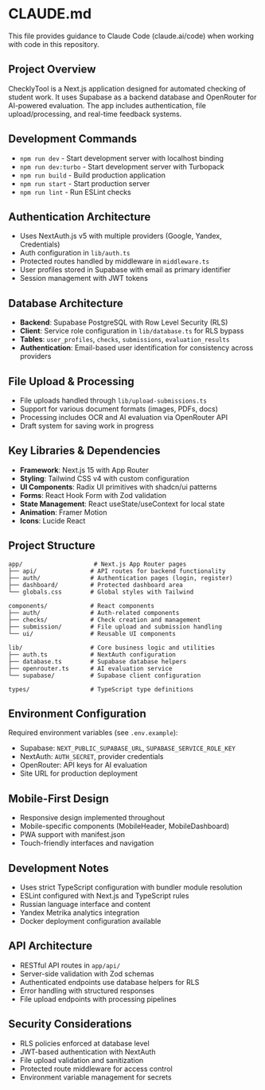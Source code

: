 # CLAUDE.md

This file provides guidance to Claude Code (claude.ai/code) when working with code in this repository.

## Project Overview

ChecklyTool is a Next.js application designed for automated checking of student work. It uses Supabase as a backend database and OpenRouter for AI-powered evaluation. The app includes authentication, file upload/processing, and real-time feedback systems.

## Development Commands

- `npm run dev` - Start development server with localhost binding
- `npm run dev:turbo` - Start development server with Turbopack
- `npm run build` - Build production application
- `npm run start` - Start production server
- `npm run lint` - Run ESLint checks

## Authentication Architecture

- Uses NextAuth.js v5 with multiple providers (Google, Yandex, Credentials)
- Auth configuration in `lib/auth.ts`
- Protected routes handled by middleware in `middleware.ts`
- User profiles stored in Supabase with email as primary identifier
- Session management with JWT tokens

## Database Architecture

- **Backend**: Supabase PostgreSQL with Row Level Security (RLS)
- **Client**: Service role configuration in `lib/database.ts` for RLS bypass
- **Tables**: `user_profiles`, `checks`, `submissions`, `evaluation_results`
- **Authentication**: Email-based user identification for consistency across providers

## File Upload & Processing

- File uploads handled through `lib/upload-submissions.ts`
- Support for various document formats (images, PDFs, docs)
- Processing includes OCR and AI evaluation via OpenRouter API
- Draft system for saving work in progress

## Key Libraries & Dependencies

- **Framework**: Next.js 15 with App Router
- **Styling**: Tailwind CSS v4 with custom configuration
- **UI Components**: Radix UI primitives with shadcn/ui patterns
- **Forms**: React Hook Form with Zod validation
- **State Management**: React useState/useContext for local state
- **Animation**: Framer Motion
- **Icons**: Lucide React

## Project Structure

```
app/                    # Next.js App Router pages
├── api/               # API routes for backend functionality
├── auth/              # Authentication pages (login, register)
├── dashboard/         # Protected dashboard area
└── globals.css        # Global styles with Tailwind

components/            # React components
├── auth/              # Auth-related components
├── checks/            # Check creation and management
├── submission/        # File upload and submission handling
└── ui/                # Reusable UI components

lib/                   # Core business logic and utilities
├── auth.ts            # NextAuth configuration
├── database.ts        # Supabase database helpers
├── openrouter.ts      # AI evaluation service
└── supabase/          # Supabase client configuration

types/                 # TypeScript type definitions
```

## Environment Configuration

Required environment variables (see `.env.example`):
- Supabase: `NEXT_PUBLIC_SUPABASE_URL`, `SUPABASE_SERVICE_ROLE_KEY`
- NextAuth: `AUTH_SECRET`, provider credentials
- OpenRouter: API keys for AI evaluation
- Site URL for production deployment

## Mobile-First Design

- Responsive design implemented throughout
- Mobile-specific components (MobileHeader, MobileDashboard)
- PWA support with manifest.json
- Touch-friendly interfaces and navigation

## Development Notes

- Uses strict TypeScript configuration with bundler module resolution
- ESLint configured with Next.js and TypeScript rules
- Russian language interface and content
- Yandex Metrika analytics integration
- Docker deployment configuration available

## API Architecture

- RESTful API routes in `app/api/`
- Server-side validation with Zod schemas
- Authenticated endpoints use database helpers for RLS
- Error handling with structured responses
- File upload endpoints with processing pipelines

## Security Considerations

- RLS policies enforced at database level
- JWT-based authentication with NextAuth
- File upload validation and sanitization
- Protected route middleware for access control
- Environment variable management for secrets